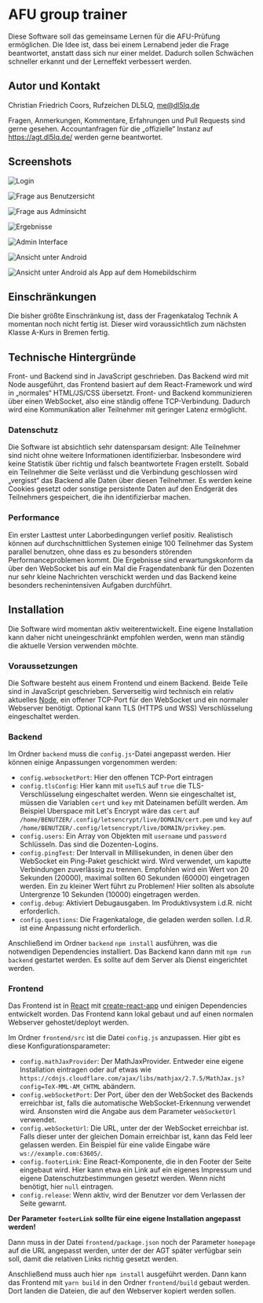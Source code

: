 # AFU group trainer
Diese Software soll das gemeinsame Lernen für die AFU-Prüfung ermöglichen. Die Idee ist, dass bei einem Lernabend jeder die Frage beantwortet, anstatt dass sich nur einer meldet. Dadurch sollen Schwächen schneller erkannt und der Lerneffekt verbessert werden.

## Autor und Kontakt
Christian Friedrich Coors, Rufzeichen DL5LQ, me@dl5lq.de

Fragen, Anmerkungen, Kommentare, Erfahrungen und Pull Requests sind gerne gesehen. Accountanfragen für die „offizielle“ Instanz auf https://agt.dl5lq.de/ werden gerne beantwortet.

## Screenshots
![Login](screenshots/login.png)

![Frage aus Benutzersicht](screenshots/question_user.png)

![Frage aus Adminsicht](screenshots/question_admin.png)

![Ergebnisse](screenshots/results.png)

![Admin Interface](screenshots/admin_interface.png)

![Ansicht unter Android](screenshots/android_1.png)

![Ansicht unter Android als App auf dem Homebildschirm](screenshots/android_2.png)

## Einschränkungen
Die bisher größte Einschränkung ist, dass der Fragenkatalog Technik A momentan noch nicht fertig ist. Dieser wird voraussichtlich zum nächsten Klasse A-Kurs in Bremen fertig.

## Technische Hintergründe
Front- und Backend sind in JavaScript geschrieben. Das Backend wird mit Node ausgeführt, das Frontend basiert auf dem React-Framework und wird in „normales“ HTML/JS/CSS übersetzt. Front- und Backend kommunizieren über einen WebSocket, also eine ständig offene TCP-Verbindung. Dadurch wird eine Kommunikation aller Teilnehmer mit geringer Latenz ermöglicht.

### Datenschutz
Die Software ist absichtlich sehr datensparsam designt: Alle Teilnehmer sind nicht ohne weitere Informationen identifizierbar. Insbesondere wird keine Statistik über richtig und falsch beantwortete Fragen erstellt. Sobald ein Teilnehmer die Seite verlässt und die Verbindung geschlossen wird „vergisst“ das Backend alle Daten über diesen Teilnehmer. Es werden keine Cookies gesetzt oder sonstige persistente Daten auf den Endgerät des Teilnehmers gespeichert, die ihn identifizierbar machen.

### Performance
Ein erster Lasttest unter Laborbedingungen verlief positiv. Realistisch können auf durchschnittlichen Systemen einige 100 Teilnehmer das System parallel benutzen, ohne dass es zu besonders störenden Performanceproblemen kommt. Die Ergebnisse sind erwartungskonform da über den WebSocket bis auf ein Mal die Fragendatenbank für den Dozenten nur sehr kleine Nachrichten verschickt werden und das Backend keine besonders rechenintensiven Aufgaben durchführt.

## Installation
Die Software wird momentan aktiv weiterentwickelt. Eine eigene Installation kann daher nicht uneingeschränkt empfohlen werden, wenn man ständig die aktuelle Version verwenden möchte.

### Voraussetzungen
Die Software besteht aus einem Frontend und einem Backend. Beide Teile sind in JavaScript geschrieben. Serverseitig wird technisch ein relativ aktuelles [Node](https://nodejs.org/en/), ein offener TCP-Port für den WebSocket und ein normaler Webserver benötigt. Optional kann TLS (HTTPS und WSS) Verschlüsselung eingeschaltet werden.

### Backend
Im Ordner `backend` muss die `config.js`-Datei angepasst werden. Hier können einige Anpassungen vorgenommen werden:

- `config.websocketPort`: Hier den offenen TCP-Port eintragen
- `config.tlsConfig`: Hier kann mit `useTLS` auf `true` die TLS-Verschlüsselung eingeschaltet werden. Wenn sie eingeschaltet ist, müssen die Variablen `cert` und `key` mit Dateinamen befüllt werden. Am Beispiel Uberspace mit Let's Encrypt wäre das `cert` auf `/home/BENUTZER/.config/letsencrypt/live/DOMAIN/cert.pem` und `key` auf `/home/BENUTZER/.config/letsencrypt/live/DOMAIN/privkey.pem`.
- `config.users`: Ein Array von Objekten mit `username` und `password` Schlüsseln. Das sind die Dozenten-Logins.
- `config.pingTest`: Der Intervall in Millisekunden, in denen über den WebSocket ein Ping-Paket geschickt wird. Wird verwendet, um kaputte Verbindungen zuverlässig zu trennen. Empfohlen wird ein Wert von 20 Sekunden (20000), maximal sollten 60 Sekunden (60000) eingetragen werden. Ein zu kleiner Wert führt zu Problemen! Hier sollten als absolute Untergrenze 10 Sekunden (10000) eingetragen werden.
- `config.debug`: Aktiviert Debugausgaben. Im Produktivsystem i.d.R. nicht erforderlich.
- `config.questions`: Die Fragenkataloge, die geladen werden sollen. I.d.R. ist eine Anpassung nicht erforderlich.

Anschließend im Ordner `backend` `npm install` ausführen, was die notwendigen Dependencies installiert. Das Backend kann dann mit `npm run backend` gestartet werden. Es sollte auf dem Server als Dienst eingerichtet werden.

### Frontend
Das Frontend ist in [React](https://reactjs.org/) mit [create-react-app](https://facebook.github.io/create-react-app/) und einigen Dependencies entwickelt worden. Das Frontend kann lokal gebaut und auf einen normalen Webserver gehostet/deployt werden.

Im Ordner `frontend/src` ist die Datei `config.js` anzupassen. Hier gibt es diese Konfigurationsparameter:

- `config.mathJaxProvider`: Der MathJaxProvider. Entweder eine eigene Installation eintragen oder auf etwas wie `https://cdnjs.cloudflare.com/ajax/libs/mathjax/2.7.5/MathJax.js?config=TeX-MML-AM_CHTML` abändern.
- `config.webSocketPort`: Der Port, über den der WebSocket des Backends erreichbar ist, falls die automatische WebSocket-Erkennung verwendet wird. Ansonsten wird die Angabe aus dem Parameter `webSocketUrl` verwendet.
- `config.webSocketUrl`: Die URL, unter der der WebSocket erreichbar ist. Falls dieser unter der gleichen Domain erreichbar ist, kann das Feld leer gelassen werden. Ein Beispiel für eine valide Eingabe wäre `ws://example.com:63605/`.
- `config.footerLink`: Eine React-Komponente, die in den Footer der Seite eingebaut wird. Hier kann etwa ein Link auf ein eigenes Impressum und eigene Datenschutzbestimmungen gesetzt werden. Wenn nicht benötigt, hier `null` eintragen.
- `config.release`: Wenn aktiv, wird der Benutzer vor dem Verlassen der Seite gewarnt.

**Der Parameter `footerLink` sollte für eine eigene Installation angepasst werden!**

Dann muss in der Datei `frontend/package.json` noch der Parameter `homepage` auf die URL angepasst werden, unter der der AGT später verfügbar sein soll, damit die relativen Links richtig gesetzt werden.

Anschließend muss auch hier `npm install` ausgeführt werden. Dann kann das Frontend mit `yarn build` in den Ordner `frontend/build` gebaut werden. Dort landen die Dateien, die auf den Webserver kopiert werden sollen.


